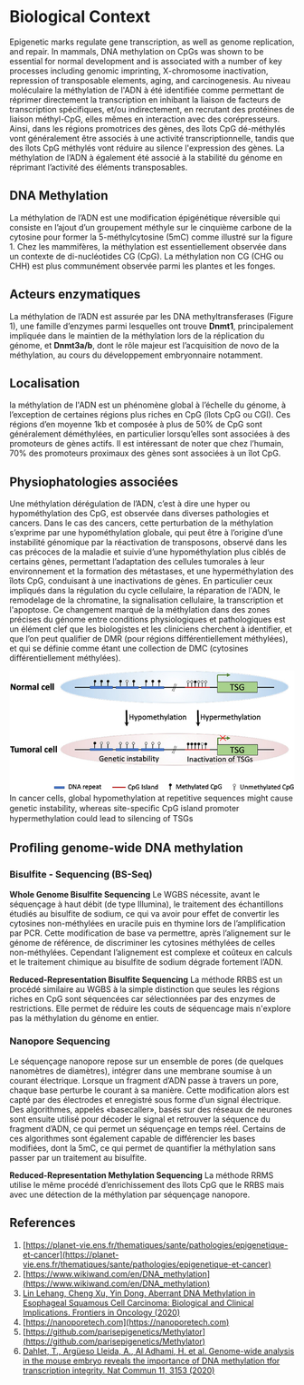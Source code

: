# Biological Context

Epigenetic marks regulate gene transcription, as well as genome replication, and repair. In mammals, DNA methylation on CpGs was shown to be
essential for normal development and is associated with a number of key processes including genomic imprinting, X-chromosome inactivation, repression of
transposable elements, aging, and carcinogenesis. Au niveau moléculaire la méthylation de l'ADN à été identifiée comme permettant de réprimer directement la transcription en inhibant la liaison de facteurs de transcription spécifiques, et/ou indirectement, en recrutant des protéines de liaison méthyl-CpG, elles mêmes en interaction avec des corépresseurs. 
Ainsi, dans les régions promotrices des gènes, des îlots CpG dé-méthylés vont généralement être associés à une activité transcriptionnelle, tandis que des îlots CpG méthylés vont réduire au silence l'expression des gènes. La méthylation de l’ADN à également été associé à la stabilité du génome en réprimant l’activité des éléments transposables. 

##  DNA Methylation 
La méthylation de l’ADN est une modification épigénétique réversible qui consiste en l’ajout d’un groupement méthyle sur le cinquième carbone de la cytosine pour former la 5-méthylcytosine (5mC) comme illustré sur la figure 1. Chez les mammifères, la méthylation est essentiellement observée dans un contexte de di-nucléotides CG (CpG). La méthylation non  CG (CHG ou CHH) est plus communément
observée parmi les plantes et les fonges.

## Acteurs enzymatiques 
La méthylation de l’ADN est assurée par les DNA methyltransferases (Figure 1), une famille d’enzymes parmi lesquelles ont trouve **Dnmt1**, principalement impliquée dans le maintien de la
méthylation lors de la réplication du génome, et **Dnmt3a/b**, dont le rôle majeur est l’acquisition de novo de la méthylation, au cours du développement embryonnaire notamment. 

## Localisation 
la méthylation de l'ADN est un phénomène global à l’échelle du génome, à l’exception de certaines régions plus riches en CpG (îlots CpG ou CGI). Ces régions d’en moyenne 1kb et
composée à plus de 50% de CpG sont généralement déméthylées, en particulier lorsqu’elles sont associées à des promoteurs de gènes actifs. Il est intéressant de noter que chez
l’humain, 70% des promoteurs proximaux des gènes sont associées à un îlot CpG.

## Physiophatologies associées 

Une méthylation dérégulation de l’ADN, c’est à dire une hyper ou hypométhylation des CpG, est observée dans diverses pathologies et cancers. Dans le cas des cancers, cette perturbation de la méthylation s’exprime par une hypométhylation globale, qui peut être à l’origine d’une instabilité génomique par la réactivation de transposons, observé dans les cas précoces de la maladie et suivie d’une hypométhylation plus ciblés de certains gènes, permettant l’adaptation des cellules tumorales à leur environnement et la formation des métastases, et une hyperméthylation des îlots CpG, conduisant à une inactivations de gènes. En particulier ceux impliqués dans la régulation du cycle cellulaire, la réparation de l'ADN, le remodelage de la chromatine, la signalisation cellulaire, la transcription et l'apoptose. Ce changement marqué de la méthylation dans des zones précises du génome entre conditions physiologiques et pathologiques est un élément clef que les biologistes  et les cliniciens cherchent à identifier, et que l’on peut qualifier de DMR (pour régions différentiellement méthylées), et qui se définie comme étant une collection de DMC (cytosines différentiellement méthylées).

![meth_cancer](img/meth_cancer.jpg)  
In cancer cells, global hypomethylation at repetitive sequences might cause genetic instability, whereas site-speciﬁc CpG island
promoter hypermethylation could lead to silencing of TSGs

## Proﬁling genome-wide DNA methylation

### Bisulfite - Sequencing (BS-Seq)

**Whole Genome Bisulfite Sequencing**
Le WGBS nécessite, avant le séquençage à haut débit (de type Illumina), le traitement des échantillons étudiés au bisulfite de sodium, ce qui va avoir pour effet de convertir les cytosines
non-méthylées en uracile puis en thymine lors de l’amplification par PCR. Cette modification de base va permettre, après l’alignement sur le génome de référence, de discriminer les
cytosines méthylées de celles non-méthylées. Cependant l’alignement est complexe et coûteux en calculs et le traitement chimique au bisulfite de sodium dégrade fortement l’ADN.

**Reduced-Representation Bisulfite Sequencing**
La méthode RRBS est un procédé similaire au WGBS à la simple distinction que seules les régions riches en CpG sont séquencées car sélectionnées par des enzymes de restrictions.
Elle permet de réduire les couts de séquencage mais n'explore pas la méthylation du génome en entier. 

### Nanopore Sequencing 

Le séquençage nanopore repose sur un ensemble de pores (de quelques nanomètres de diamètres), intégrer dans une membrane soumise à un courant électrique. Lorsque un fragment d’ADN passe à travers un pore, chaque base perturbe le courant à sa manière. Cette modification alors est capté par des électrodes et enregistré sous forme d’un signal électrique. Des algorithmes, appelés «basecaller»,  basés sur des réseaux de neurones sont ensuite utilisé pour décoder le signal et retrouver la séquence du fragment d’ADN, ce qui permet un séquençage en temps réel. Certains de ces algorithmes sont également capable de différencier les bases modifiées, dont la 5mC, ce qui permet de quantifier la méthylation sans passer par un traitement au bisulfite.

**Reduced-Representation Methylation Sequencing**
La méthode RRMS utilise le même procédé d’enrichissement des îlots CpG que le RRBS mais avec une détection de la méthylation par séquençage nanopore.


## References

1. [https://planet-vie.ens.fr/thematiques/sante/pathologies/epigenetique-et-cancer](https://planet-vie.ens.fr/thematiques/sante/pathologies/epigenetique-et-cancer)
2. [https://www.wikiwand.com/en/DNA_methylation](https://www.wikiwand.com/en/DNA_methylation)
3. [Lin Lehang, Cheng Xu, Yin Dong.
Aberrant DNA Methylation in Esophageal Squamous Cell Carcinoma:
Biological and Clinical Implications. Frontiers in Oncology (2020)](https://www.frontiersin.org/journals/oncology/articles/10.3389/fonc.2020.549850/full)
4. [https://nanoporetech.com](https://nanoporetech.com)
5. [https://github.com/parisepigenetics/Methylator](https://github.com/parisepigenetics/Methylator)
6. [Dahlet, T., Argüeso Lleida, A., Al Adhami, H. et al. Genome-wide
analysis in the mouse embryo reveals the importance of DNA methylation
tfor transcription integrity. Nat Commun 11, 3153 (2020)](https://www.nature.com/articles/s41467-020-16919-w)








